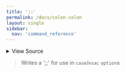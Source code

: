 ```yaml
---
title: '::'
permalink: /docs/colon-colon
layout: single
sidebar:
  nav: 'command_reference'
---
```




<details>
  <summary>View Source</summary>

{% highlight sh %}

!fn --shellpen-private contexts writeNullIfEmpty
!fn --shellpen-private writeDSL writeln ";;"
!fn --shellpen-private contexts pop
{% endhighlight %}

</details>



> Writes a ';;' for use in `case`/`esac` `option`s








